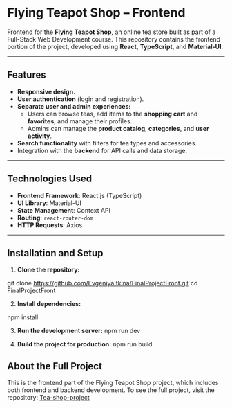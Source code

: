 # Flying Teapot Shop – Frontend

Frontend for the **Flying Teapot Shop**, an online tea store built as part of a Full-Stack Web Development course. This repository contains the frontend portion of the project, developed using **React**, **TypeScript**, and **Material-UI**.

---

## **Features**
- **Responsive design.**
- **User authentication** (login and registration).
- **Separate user and admin experiences:**
  - Users can browse teas, add items to the **shopping cart** and **favorites**, and manage their profiles.
  - Admins can manage the **product catalog**, **categories**, and **user activity**.
- **Search functionality** with filters for tea types and accessories.
- Integration with the **backend** for API calls and data storage.

---

## **Technologies Used**
- **Frontend Framework**: React.js (TypeScript)  
- **UI Library**: Material-UI  
- **State Management**: Context API  
- **Routing**: `react-router-dom`  
- **HTTP Requests**: Axios  

---

## **Installation and Setup**

1. **Clone the repository:**

git clone https://github.com/EvgeniyaItkina/FinalProjectFront.git
cd FinalProjectFront

2. **Install dependencies:**

npm install

3. **Run the development server:**
npm run dev

4. **Build the project for production:**
npm run build

## About the Full Project
This is the frontend part of the Flying Teapot Shop project, which includes both frontend and backend development.
To see the full project, visit the repository: [Tea-shop-project](https://github.com/EvgeniyaItkina/FinalProjectTeaShop-React-Node-MongoDB-TS)